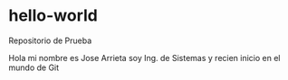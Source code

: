 # hello-world
Repositorio de Prueba

Hola mi nombre es Jose Arrieta
soy Ing. de Sistemas y recien inicio en el mundo de Git
